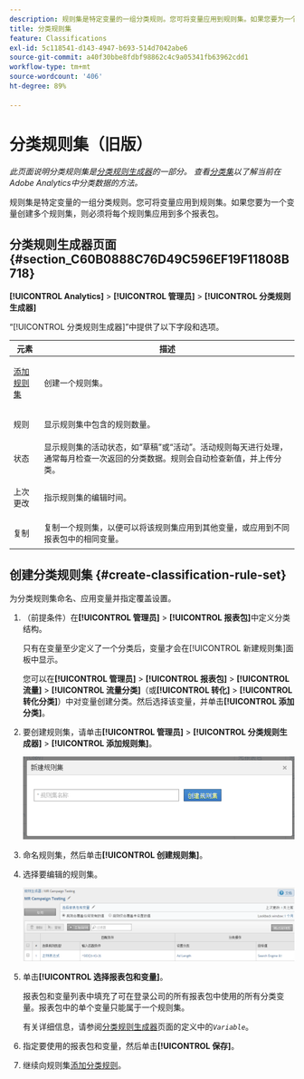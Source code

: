 ```yaml
---
description: 规则集是特定变量的一组分类规则。您可将变量应用到规则集。如果您要为一个变量创建多个规则集，则必须将每个规则集应用到多个报表包。
title: 分类规则集
feature: Classifications
exl-id: 5c118541-d143-4947-b693-514d7042abe6
source-git-commit: a40f30bbe8fdbf98862c4c9a05341fb63962cdd1
workflow-type: tm+mt
source-wordcount: '406'
ht-degree: 89%

---
```


# 分类规则集（旧版）

*此页面说明分类规则集是[分类规则生成器](classification-rule-builder.md)的一部分。 查看[分类集](../sets/overview.md)以了解当前在Adobe Analytics中分类数据的方法。*

规则集是特定变量的一组分类规则。您可将变量应用到规则集。如果您要为一个变量创建多个规则集，则必须将每个规则集应用到多个报表包。

## 分类规则生成器页面 {#section_C60B0888C76D49C596EF19F11808B718}

**[!UICONTROL Analytics]** > **[!UICONTROL 管理员]** > **[!UICONTROL 分类规则生成器]**

“[!UICONTROL 分类规则生成器]”中提供了以下字段和选项。

<table id="table_A5D92409969747E39E041216A5AA32CD"> 
 <thead> 
  <tr> 
   <th colname="col1" class="entry"> 元素 </th> 
   <th colname="col2" class="entry"> 描述 </th> 
  </tr> 
 </thead>
 <tbody> 
  <tr> 
   <td colname="col1"> <p><a href="/help/components/classifications/crb/classification-rule-set.md"  > 添加规则集</a> </p> </td> 
   <td colname="col2"> <p>创建一个规则集。 </p> </td> 
  </tr> 
  <tr> 
   <td colname="col1"> <p>规则 </p> </td> 
   <td colname="col2"> 显示规则集中包含的规则数量。 </td> 
  </tr> 
  <tr> 
   <td colname="col1"> <p>状态 </p> </td> 
   <td colname="col2"> 显示规则集的活动状态，如“草稿”或“活动”。活动规则每天进行处理，通常每月检查一次返回的分类数据。规则会自动检查新值，并上传分类。 </td> 
  </tr> 
  <tr> 
   <td colname="col1"> <p>上次更改 </p> </td> 
   <td colname="col2"> 指示规则集的编辑时间。 </td> 
  </tr> 
  <tr> 
   <td colname="col1"> <p>复制 </p> </td> 
   <td colname="col2"> 复制一个规则集，以便可以将该规则集应用到其他变量，或应用到不同报表包中的相同变量。 </td> 
  </tr> 
 </tbody> 
</table>

## 创建分类规则集 {#create-classification-rule-set}

为分类规则集命名、应用变量并指定覆盖设置。

1. （前提条件）在&#x200B;**[!UICONTROL 管理员]** > **[!UICONTROL 报表包]**&#x200B;中定义分类结构。

   只有在变量至少定义了一个分类后，变量才会在[!UICONTROL 新建规则集]面板中显示。

   您可以在&#x200B;**[!UICONTROL 管理员]** > **[!UICONTROL 报表包]** > **[!UICONTROL 流量]** > **[!UICONTROL 流量分类]**（或&#x200B;**[!UICONTROL 转化]** > **[!UICONTROL 转化分类]**）中对变量创建分类。然后选择该变量，并单击&#x200B;**[!UICONTROL 添加分类]**。

1. 要创建规则集，请单击&#x200B;**[!UICONTROL 管理员]** > **[!UICONTROL 分类规则生成器]** > **[!UICONTROL 添加规则集]**。

   ![](assets/new_rule_set.png)

1. 命名规则集，然后单击&#x200B;**[!UICONTROL 创建规则集]**。
1. 选择要编辑的规则集。

   ![](assets/classification_rules_page.png)

1. 单击&#x200B;**[!UICONTROL 选择报表包和变量]**。

   报表包和变量列表中填充了可在登录公司的所有报表包中使用的所有分类变量。报表包中的单个变量只能属于一个规则集。

   有关详细信息，请参阅[分类规则生成器](/help/components/classifications/crb/classification-rule-definitions.md)页面的定义中的&#x200B;*`Variable`*。
1. 指定要使用的报表包和变量，然后单击&#x200B;**[!UICONTROL 保存]**。
1. 继续向规则集[添加分类规则](/help/components/classifications/crb/classification-rule-set.md)。
